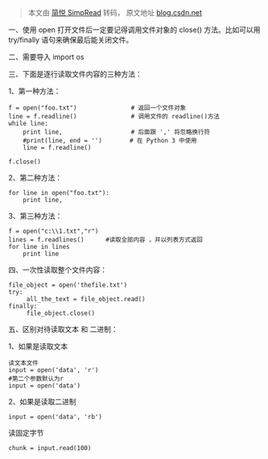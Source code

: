 > 本文由 [简悦 SimpRead](http://ksria.com/simpread/) 转码， 原文地址 [blog.csdn.net](https://blog.csdn.net/zhengxiangwen/article/details/55148287)

一、使用 open 打开文件后一定要记得调用文件对象的 close() 方法。比如可以用 try/finally 语句来确保最后能关闭文件。

二、需要导入 import os

三、下面是逐行读取文件内容的三种方法：  

1、第一种方法：

```
f = open("foo.txt")               # 返回一个文件对象 
line = f.readline()               # 调用文件的 readline()方法 
while line: 
    print line,                   # 后面跟 ',' 将忽略换行符 
    #print(line, end = '')　      # 在 Python 3 中使用 
    line = f.readline() 
 
f.close()
```

2、第二种方法：

```
for line in open("foo.txt"): 
    print line,
```

3、第三种方法：

```
f = open("c:\\1.txt","r") 
lines = f.readlines()      #读取全部内容 ，并以列表方式返回
for line in lines 
    print line
```

四、一次性读取整个文件内容：

```
file_object = open('thefile.txt')
try:
     all_the_text = file_object.read()
finally:
     file_object.close()
```

五、区别对待读取文本 和 二进制：

1、如果是读取文本  

```
读文本文件
input = open('data', 'r')
#第二个参数默认为r
input = open('data')
```

2、如果是读取二进制

```
input = open('data', 'rb')
```

读固定字节

```
chunk = input.read(100)
```